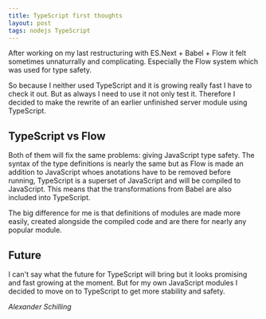 ```yaml
---
title: TypeScript first thoughts
layout: post
tags: nodejs TypeScript
---
```


After working on my last restructuring with ES.Next + Babel + Flow it felt sometimes
unnaturrally and complicating. Especially the Flow system which was used for
type safety.

So because I neither used TypeScript and it is growing really fast I have to
check it out. But as always I need to use it not only test it. Therefore I decided
to make the rewrite of an earlier unfinished server module using TypeScript.

## TypeScript vs Flow

Both of them will fix the same problems: giving JavaScript type safety. The syntax
of the type definitions is nearly the same but as Flow is made an addition to
JavaScript whoes anotations have to be removed before running, TypeScript is a
superset of JavaScript and will be compiled to JavaScript. This means that the
transformations from Babel are also included into TypeScript.

The big difference for me is that definitions of modules are made more easily, created
alongside the compiled code and are there for nearly any popular module.

## Future

I can't say what the future for TypeScript will bring but it looks promising and
fast growing at the moment. But for my own JavaScript modules I decided to move on
to TypeScript to get more stability and safety.

_Alexander Schilling_
